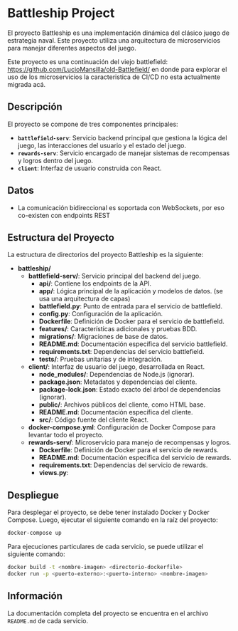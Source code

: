 # Battleship Project

El proyecto Battleship es una implementación dinámica del clásico juego de estrategia naval. Este proyecto utiliza una arquitectura de microservicios para manejar diferentes aspectos del juego.

Este proyecto es una continuación del viejo battlefield: https://github.com/LucioMansilla/old-Battlefield/ en donde para explorar el uso de los microservicios la caracteristica de CI/CD no esta actualmente migrada acá.

## Descripción
El proyecto se compone de tres componentes principales:
- **`battlefield-serv`**: Servicio backend principal que gestiona la lógica del juego, las interacciones del usuario y el estado del juego.
- **`rewards-serv`**: Servicio encargado de manejar sistemas de recompensas y logros dentro del juego.
- **`client`**: Interfaz de usuario construida con React.

## Datos
- La comunicación bidireccional es soportada con WebSockets, por eso co-existen con endpoints REST 

## Estructura del Proyecto

La estructura de directorios del proyecto Battleship es la siguiente:

- **battleship/**
  - **battlefield-serv/**: Servicio principal del backend del juego.
    - **api/**: Contiene los endpoints de la API.
    - **app/**: Lógica principal de la aplicación y modelos de datos. (se usa una arquitectura de capas)
    - **battlefield.py**: Punto de entrada para el servicio de battlefield.
    - **config.py**: Configuración de la aplicación.
    - **Dockerfile**: Definición de Docker para el servicio de battlefield.
    - **features/**: Características adicionales y pruebas BDD.
    - **migrations/**: Migraciones de base de datos.
    - **README.md**: Documentación específica del servicio battlefield.
    - **requirements.txt**: Dependencias del servicio battlefield.
    - **tests/**: Pruebas unitarias y de integración.
  - **client/**: Interfaz de usuario del juego, desarrollada en React.
    - **node_modules/**: Dependencias de Node.js (ignorar).
    - **package.json**: Metadatos y dependencias del cliente.
    - **package-lock.json**: Estado exacto del árbol de dependencias (ignorar).
    - **public/**: Archivos públicos del cliente, como HTML base.
    - **README.md**: Documentación específica del cliente.
    - **src/**: Código fuente del cliente React.
  - **docker-compose.yml**: Configuración de Docker Compose para levantar todo el proyecto.
  - **rewards-serv/**: Microservicio para manejo de recompensas y logros.
    - **Dockerfile**: Definición de Docker para el servicio de rewards.
    - **README.md**: Documentación específica del servicio de rewards.
    - **requirements.txt**: Dependencias del servicio de rewards.
    - **views.py**: 

## Despliegue

Para desplegar el proyecto, se debe tener instalado Docker y Docker Compose. Luego, ejecutar el siguiente comando en la raíz del proyecto:

```bash
docker-compose up
```

Para ejecuciones particulares de cada servicio, se puede utilizar el siguiente comando:

```bash
docker build -t <nombre-imagen> <directorio-dockerfile>
docker run -p <puerto-externo>:<puerto-interno> <nombre-imagen>
```
 
## Información

La documentación completa del proyecto se encuentra en el archivo `README.md` de cada servicio.
